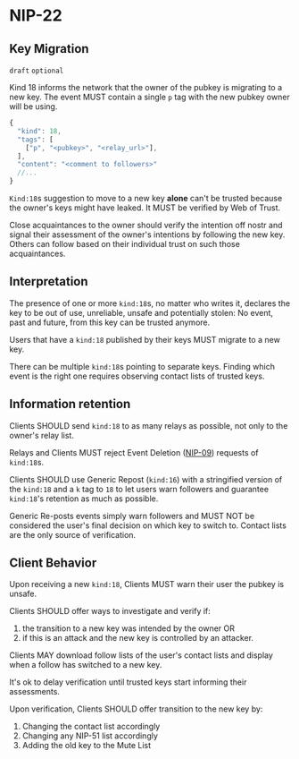 NIP-22
======

Key Migration
-------------

`draft` `optional`

Kind 18 informs the network that the owner of the pubkey is migrating to a new key. The event MUST contain a single `p` tag with the new pubkey owner will be using. 

```js
{
  "kind": 18,   
  "tags": [
    ["p", "<pubkey>", "<relay_url>"],
  ],
  "content": "<comment to followers>"
  //...
}
```

`Kind:18`s suggestion to move to a new key **alone** can't be trusted because the owner's keys might have leaked. It MUST be verified by Web of Trust.  

Close acquaintances to the owner should verify the intention off nostr and signal their assessment of the owner's intentions by following the new key. Others can follow based on their individual trust on such those acquaintances.

## Interpretation

The presence of one or more `kind:18`s, no matter who writes it, declares the key to be out of use, unreliable, unsafe and potentially stolen: No event, past and future, from this key can be trusted anymore.  

Users that have a `kind:18` published by their keys MUST migrate to a new key. 

There can be multiple `kind:18`s pointing to separate keys. Finding which event is the right one requires observing contact lists of trusted keys.

## Information retention

Clients SHOULD send `kind:18` to as many relays as possible, not only to the owner's relay list.  

Relays and Clients MUST reject Event Deletion ([NIP-09](09.md)) requests of `kind:18`s.

Clients SHOULD use Generic Repost (`kind:16`) with a stringified version of the `kind:18` and a `k` tag to `18` to let users warn followers and guarantee `kind:18`'s retention as much as possible.

Generic Re-posts events simply warn followers and MUST NOT be considered the user's final decision on which key to switch to. Contact lists are the only source of verification.  

## Client Behavior

Upon receiving a new `kind:18`, Clients MUST warn their user the pubkey is unsafe. 

Clients SHOULD offer ways to investigate and verify if: 
1. the transition to a new key was intended by the owner OR 
2. if this is an attack and the new key is controlled by an attacker.

Clients MAY download follow lists of the user's contact lists and display when a follow has switched to a new key. 

It's ok to delay verification until trusted keys start informing their assessments.

Upon verification, Clients SHOULD offer transition to the new key by: 
1. Changing the contact list accordingly
2. Changing any NIP-51 list accordingly 
3. Adding the old key to the Mute List
